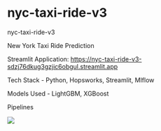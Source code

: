 # nyc-taxi-ride-v3
nyc-taxi-ride-v3

New York Taxi Ride Prediction

Streamlit Application: https://nyc-taxi-ride-v3-sdzj76dkug3gzjic6obgul.streamlit.app

Tech Stack - Python, Hopsworks, Streamlit, Mlflow

Models Used - LightGBM, XGBoost

Pipelines

<img src="https://cdn.prod.website-files.com/618399cd49d125734c8dec95/66a3437f014c1e1ac78d4def_6501bf916e9d382ecda67424_figure%25201_lightbox.png" >